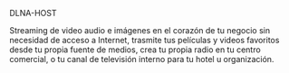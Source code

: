 DLNA-HOST



Streaming de video audio e imágenes en el corazón de tu negocio sin necesidad de acceso a Internet, trasmite tus películas y videos favoritos  desde tu propia fuente de medios, crea tu propia radio en tu centro comercial, o tu canal de televisión interno para tu hotel u organización. 
